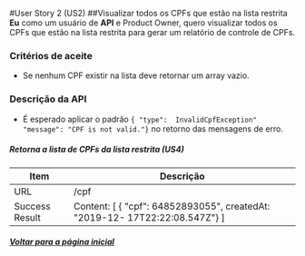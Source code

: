 #User Story 2 (US2)
##Visualizar todos os CPFs que estão na lista restrita 
**Eu** como um usuário de **API** e Product Owner, quero visualizar todos os CPFs que estão na lista restrita para gerar um relatório de controle de CPFs. 
### Critérios de aceite
* Se nenhum CPF existir na lista deve retornar um array vazio. 
### Descrição da API
* É esperado aplicar o padrão 
`{ "type":  InvalidCpfException" "message": "CPF is not valid."}`
 no retorno das mensagens de erro.

 ##### Retorna a lista de CPFs da lista restrita (US4)

|  Item | Descrição  | 
|---|---|
|  URL | /cpf |
|Success Result| Content: [ { "cpf": 64852893055", createdAt: "2019-12- 17T22:22:08.547Z"} ] |

##### <a href="../README.md">Voltar para a página inicial</a>